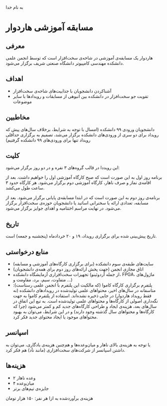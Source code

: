 به نام خدا

# مسابقه آموزشی هاردوار

## معرفی
هاردوار یک مسابقه‌ی آموزشی در شاخه‌ی سخت‌افزار است که توسط انجمن علمی دانشکده مهندسی کامپیوتر دانشگاه صنعتی شریف برگزار می‌شود.     

## اهداف
- آشناکردن دانشجویان با جذابیت‌های شاخه‌ی سخت‌افزار
- تقویت جو سخت‌افزار در دانشکده بین انبوهی از مسابقات و رویدادها با سایر موضوعات
 
## مخاطبین
 دانشجویان ورودی ۹۹ دانشکده (امسال با توجه به شرایط، برخلاف سال‌های پیش که رویداد برای دو سری از ورودی‌های دانشکده برگزار می‌شد، تصمیم به برگزاری حداقلی رویداد
 تنها برای ورودی‌های ۹۹ دانشکده گرفتیم)
  
## کلیت
این رویددا در قالب گروه‌های ۳ نفره و در دو روز برگزار می‌شود:

برنامه‌ روز اول به این صورت است که صبح کارگاه آموزشی اول را خواهیم داشت. بعد از اقامه‌ی نماز و صرف ناهار، کارگاه آموزشی دوم برگزار می‌شود. هر کارگاه حدود ۳
ساعت طول می‌کشد.

برنامه‌ی روز دوم به این صورت است که در ابتدا مسابقه‌ی پایانی برگزار می‌شود. بعد از مسابقه، تعدادی ارائه یا سخنرانی اساتید یا دانشجویان حوزه‌ی سخت‌افزار برگزار
می‌شود. در نهایت مراسم اختتامیه و اهدای جوایز برگزار می‌شود.

## تاریخ
تاریخ پیش‌بینی شده برای برگزاری رویداد، ۱۹ و ۲۰ خردادماه (پنجشنبه و جمعه) است.
 
## منابع درخواستی
- سایت‌های طبقه‌ی سوم دانشکده (برای برگزاری کارگاه‌های آموزشی و مسابقه)
- اتاق مجازی انجمن (جهت پخش ارائه‌های روز دوم برای همه‌ی دانشجویان)
- تجهیزات سخت‌افزاری آزمایشگاه دانشکده (از جمله آردوئینو، FPGA، ماژول‌های متفاوت، سیم، برد، مقاومت و ...)
- پلتفرم برگزاری کارگاه‌ کاموا (که مالکیت این پلتفرم با انجمن علمی رستاست): متاسفانه در سال‌های اخیر، محتواهای علمی تولیدشده در رویدادهای دانشکده (نه فقط
رویداد هاردوار) در جایی ذخیره نشده‌اند. استفاده از پلتفرم کاموا به جهت نگه‌داری اصولی از کارگاه‌ها و محتواهای علمی تولیدشده است. به تبع این اتفاق در
سال‌های بعد، هزینه‌ی ایجاد و طراحی کارگاه‌های جدید کم و کمتر می‌شود (چرا که کارگاه‌ها و محتواهای سال گذشته وجود دارند) و در این شرایط،‌ می‌توان به بهبود محتواهای
موجود یا ایجاد محتوای جدید فکر کرد.

## اسپانسر
با توجه به هزینه‌ی بالای ناهار و میان‌وعده‌ها و هم‌چنین هزینه‌ی یادگاری، می‌توان به داشتن اسپانسر از شرکت‌های سخت‌افزاری (مانند نآد) هم فکر کرد. 

## هزینه‌ها
- ۲ وعده ناهار
- ۴ میان‌وعده
- جایزه‌ی تیم‌های برتر

هزینه‌ی برآوردشده به ازا هر نفر: ۱۵۰ هزار تومان
